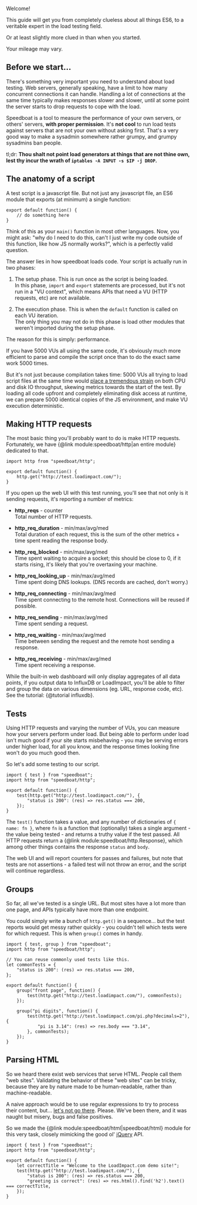 Welcome!

This guide will get you from completely clueless about all things ES6, to a veritable expert in the load testing field.

Or at least slightly more clued in than when you started.

Your mileage may vary.

Before we start...
------------------

There's something very important you need to understand about load testing. Web servers, generally speaking, have a limit to how many concurrent connections it can handle. Handling a lot of connections at the same time typically makes responses slower and slower, until at some point the server starts to drop requests to cope with the load.

Speedboat is a tool to measure the performance of your own servers, or others' servers, **with proper permission**. It's **not cool** to run load tests against servers that are not your own without asking first. That's a very good way to make a sysadmin somewhere rather grumpy, and grumpy sysadmins ban people.

tl;dr: **Thou shalt not point load generators at things that are not thine own, lest thy incur the wrath of `iptables -A INPUT -s $IP -j DROP`.**

The anatomy of a script
-----------------------

A test script is a javascript file. But not just any javascript file, an ES6 module that exports (at minimum) a single function:

```es6
export default function() {
    // do something here
}
```

Think of this as your `main()` function in most other languages. Now, you might ask: "why do I need to do this, can't I just write my code outside of this function, like how JS normally works?", which is a perfectly valid question.

The answer lies in how speedboat loads code. Your script is actually run in two phases:

1.  The setup phase. This is run once as the script is being loaded.  
    In this phase, `import` and `export` statements are processed, but it's not run in a "VU context", which means APIs that need a VU (HTTP requests, etc) are not available.

2.  The execution phase. This is when the `default` function is called on each VU iteration.  
    The only thing you may not do in this phase is load other modules that weren't imported during the setup phase.

The reason for this is simply: performance.

If you have 5000 VUs all using the same code, it's obviously much more efficient to parse and compile the script once than to do the exact same work 5000 times.

But it's not just because compilation takes time: 5000 VUs all trying to load script files at the same time would [place a tremendous strain](https://en.wikipedia.org/wiki/Thundering_herd_problem) on both CPU and disk IO throughput, skewing metrics towards the start of the test. By loading all code upfront and completely eliminating disk access at runtime, we can prepare 5000 identical copies of the JS environment, and make VU execution deterministic.

Making HTTP requests
--------------------

The most basic thing you'll probably want to do is make HTTP requests. Fortunately, we have {@link module:speedboat/http|an entire module} dedicated to that.

```es6
import http from "speedboat/http";

export default function() {
    http.get("http://test.loadimpact.com/");
}
```

If you open up the web UI with this test running, you'll see that not only is it sending requests, it's reporting a number of metrics:

* **http_reqs** - counter  
  Total number of HTTP requests.

* **http_req_duration** - min/max/avg/med  
  Total duration of each request, this is the sum of the other metrics + time spent reading the response body.

* **http_req_blocked** - min/max/avg/med  
  Time spent waiting to acquire a socket; this should be close to 0, if it starts rising, it's likely that you're overtaxing your machine.

* **http_req_looking_up** - min/max/avg/med  
  Time spent doing DNS lookups. (DNS records are cached, don't worry.)
  
* **http_req_connecting** - min/max/avg/med  
  Time spent connecting to the remote host. Connections will be reused if possible.
  
* **http_req_sending** - min/max/avg/med  
  Time spent sending a request.
  
* **http_req_waiting** - min/max/avg/med  
  Time between sending the request and the remote host sending a response.
  
* **http_req_receiving** - min/max/avg/med  
  Time spent receiving a response.

While the built-in web dashboard will only display aggregates of all data points, if you output data to InfluxDB or LoadImpact, you'll be able to filter and group the data on various dimensions (eg. URL, response code, etc). See the tutorial: {@tutorial influxdb}.

Tests
-----

Using HTTP requests and varying the number of VUs, you can measure how your servers perform under load. But being able to perform under load isn't much good if your site starts misbehaving - you may be serving errors under higher load, for all you know, and the response times looking fine won't do you much good then.

So let's add some testing to our script.

```es6
import { test } from "speedboat";
import http from "speedboat/http";

export default function() {
    test(http.get("http://test.loadimpact.com/"), {
        "status is 200": (res) => res.status === 200,
    });
}
```

The `test()` function takes a value, and any number of dictionaries of `{ name: fn }`, where `fn` is a function that (optionally) takes a single argument - the value being tested - and returns a truthy value if the test passed. All HTTP requests return a {@link module:speedboat/http.Response}, which among other things contains the response `status` and `body`.

The web UI and will report counters for passes and failures, but note that tests are not assertions - a failed test will not throw an error, and the script will continue regardless.

Groups
------

So far, all we've tested is a single URL. But most sites have a lot more than one page, and APIs typically have more than one endpoint.

You could simply write a bunch of `http.get()` in a sequence... but the test reports would get messy rather quickly - you couldn't tell which tests were for which request. This is when `group()` comes in handy.

```es6
import { test, group } from "speedboat";
import http from "speedboat/http";

// You can reuse commonly used tests like this.
let commonTests = {
    "status is 200": (res) => res.status === 200,
};

export default function() {
    group("front page", function() {
        test(http.get("http://test.loadimpact.com/"), commonTests);
    });
    
    group("pi digits", function() {
        test(http.get("http://test.loadimpact.com/pi.php?decimals=2"), {
            "pi is 3.14": (res) => res.body === "3.14",
        }, commonTests);
    });
}
```

Parsing HTML
------------

So we heard there exist web services that serve HTML. People call them "web sites". Validating the behavior of these "web sites" can be tricky, because they are by nature made to be human-readable, rather than machine-readable.

A naive approach would be to use regular expressions to try to process their content, but... [let's not go there](http://stackoverflow.com/a/1732454/386580). Please. We've been there, and it was naught but misery, bugs and false positives.

So we made the {@link module:speedboat/html|speedboat/html} module for this very task, closely mimicking the good ol' [jQuery](https://jquery.com/) API.

```es6
import { test } from "speedboat";
import http from "speedboat/http";

export default function() {
    let correctTitle = "Welcome to the LoadImpact.com demo site!";
    test(http.get("http://test.loadimpact.com/"), {
        "status is 200": (res) => res.status === 200,
        "greeting is correct": (res) => res.html().find('h2').text() === correctTitle,
    });
}
```
